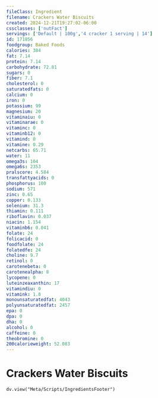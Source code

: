 ```yaml
---
fileClass: Ingredient
filename: Crackers Water Biscuits
created: 2024-12-21T19:27:02-06:00
cssclasses: ['nutFact']
servings: ['Default | 100g','4 cracker 1 serving | 14']
id: 171856
foodgroup: Baked Foods
calories: 384
fat: 7.14
protein: 7.14
carbohydrate: 72.81
sugars: 0
fiber: 7.1
cholesterol: 0
saturatedfats: 0
calcium: 0
iron: 0
potassium: 99
magnesium: 20
vitaminaiu: 0
vitaminarae: 0
vitaminc: 0
vitaminb12: 0
vitamind: 0
vitamine: 0.29
netcarbs: 65.71
water: 11
omega3s: 104
omega6s: 2353
pralscore: 4.584
transfattyacids: 0
phosphorus: 100
sodium: 571
zinc: 0.65
copper: 0.133
selenium: 31.3
thiamin: 0.111
riboflavin: 0.037
niacin: 1.154
vitaminb6: 0.041
folate: 24
folicacid: 0
foodfolate: 24
folatedfe: 24
choline: 9.7
retinol: 0
carotenebeta: 0
carotenealpha: 0
lycopene: 0
luteinzeaxanthin: 17
vitamindiu: 0
vitamink: 1.8
monounsaturatedfat: 4043
polyunsaturatedfat: 2457
epa: 0
dpa: 0
dha: 0
alcohol: 0
caffeine: 0
theobromine: 0
200calorieweight: 52.083
---
```


# Crackers Water Biscuits

```dataviewjs
dv.view("Meta/Scripts/IngredientsFooter")
```